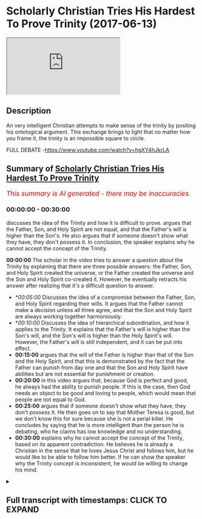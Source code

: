 # Scholarly Christian Tries His Hardest To Prove Trinity (2017-06-13)

<iframe loading='lazy' allow='autoplay' src='https://www.youtube.com/embed/gfo_IMb0t6M'></iframe>

## Description

An very intelligent Christian attempts to make sense of the trinity by positing his ontological argument. This exchange brings to light that no matter how you frame it, the trinity is an impossible square to circle.

FULL DEBATE -https://www.youtube.com/watch?v=hgXY4hJkrLA

## Summary of [Scholarly Christian Tries His Hardest To Prove Trinity](https://www.youtube.com/watch?v=gfo_IMb0t6M)


*<span style="color:red; font-size:125%">This summary is AI generated - there may be inaccuracies</span>. [](/)*

### <a onclick="modifyYTiframeseektime('0')">00:00:00</a> - <a onclick="modifyYTiframeseektime('1800')">00:30:00</a>

discusses the idea of the Trinity and how it is difficult to prove. argues that the Father, Son, and Holy Spirit are not equal, and that the Father's will is higher than the Son's. He also argues that if someone doesn't show what they have, they don't possess it. In conclusion, the speaker explains why he cannot accept the concept of the Trinity.

**<a onclick="modifyYTiframeseektime('0')">00:00:00</a>** The scholar in the video tries to answer a question about the Trinity by explaining that there are three possible answers: the Father, Son, and Holy Spirit created the universe, or the Father created the universe and the Son and Holy Spirit co-created it. However, he eventually retracts his answer after realizing that it's a difficult question to answer.
* **<a onclick="modifyYTiframeseektime('300')">00:05:00</a>* Discusses the idea of a compromise between the Father, Son, and Holy Spirit regarding their wills. It argues that the Father cannot make a decision unless all three agree, and that the Son and Holy Spirit are always working together harmoniously.
* **<a onclick="modifyYTiframeseektime('600')">00:10:00</a>* Discusses the idea of hierarchical subordination, and how it applies to the Trinity. It explains that the Father's will is higher than the Son's will, and the Son's will is higher than the Holy Spirit's will. However, the Father's will is still independent, and it can be put into effect.
* **<a onclick="modifyYTiframeseektime('900')">00:15:00</a>** argues that the will of the Father is higher than that of the Son and the Holy Spirit, and that this is demonstrated by the fact that the Father can punish from day one and that the Son and Holy Spirit have abilities but are not essential for punishment or creation.
* **<a onclick="modifyYTiframeseektime('1200')">00:20:00</a>** in this video argues that, because God is perfect and good, he always had the ability to punish people. If this is the case, then God needs an object to be good and loving to people, which would mean that people are not equal to God.
* **<a onclick="modifyYTiframeseektime('1500')">00:25:00</a>** argues that if someone doesn't show what they have, they don't possess it. He then goes on to say that Mother Teresa is good, but we don't know this for sure because she is not a serial killer. He concludes by saying that he is more intelligent than the person he is debating, who he claims has low knowledge and no understanding.
* **<a onclick="modifyYTiframeseektime('1800')">00:30:00</a>** explains why he cannot accept the concept of the Trinity, based on its apparent contradiction. He believes he is already a Christian in the sense that he loves Jesus Christ and follows him, but he would like to be able to follow him better. If he can show the speaker why the Trinity concept is inconsistent, he would be willing to change his mind.

<details><summary><h2>Full transcript with timestamps: CLICK TO EXPAND</h2></summary>

<a onclick="modifyYTiframeseektime('0')">0:00:00</a> frankly the morality of question I think  
<a onclick="modifyYTiframeseektime('1')">0:00:01</a> that question should be asked your  
<a onclick="modifyYTiframeseektime('2')">0:00:02</a> priests with themselves and understand  
<a onclick="modifyYTiframeseektime('4')">0:00:04</a> it that's all you had modeless and five  
<a onclick="modifyYTiframeseektime('5')">0:00:05</a> sizes and different it with the  
<a onclick="modifyYTiframeseektime('8')">0:00:08</a> approximate no no one disagreed also  
<a onclick="modifyYTiframeseektime('10')">0:00:10</a> hate no one realized you have sex to be  
<a onclick="modifyYTiframeseektime('12')">0:00:12</a> the owner to criticize you your primary  
<a onclick="modifyYTiframeseektime('14')">0:00:14</a> discreet as well but no one disagrees  
<a onclick="modifyYTiframeseektime('16')">0:00:16</a> there is no limitations of the Bible  
<a onclick="modifyYTiframeseektime('18')">0:00:18</a> because I listen this is why me you  
<a onclick="modifyYTiframeseektime('20')">0:00:20</a> supervise them I'm saying you've said  
<a onclick="modifyYTiframeseektime('22')">0:00:22</a> about a different sect of Islam  
<a onclick="modifyYTiframeseektime('24')">0:00:24</a> look at what your for suppose what you  
<a onclick="modifyYTiframeseektime('27')">0:00:27</a> my question to you was simple yeah and I  
<a onclick="modifyYTiframeseektime('29')">0:00:29</a> want you to answer my question I'm  
<a onclick="modifyYTiframeseektime('30')">0:00:30</a> saying to you look we've got three  
<a onclick="modifyYTiframeseektime('33')">0:00:33</a> possibilities  
<a onclick="modifyYTiframeseektime('33')">0:00:33</a> it was previously relieved and innocent  
<a onclick="modifyYTiframeseektime('36')">0:00:36</a> I don't feel impression is this is a  
<a onclick="modifyYTiframeseektime('37')">0:00:37</a> father quick serve either it since the  
<a onclick="modifyYTiframeseektime('39')">0:00:39</a> father the ultimate creates or both  
<a onclick="modifyYTiframeseektime('41')">0:00:41</a> exists yes or no  
<a onclick="modifyYTiframeseektime('44')">0:00:44</a> Yoshio defined you're making like it  
<a onclick="modifyYTiframeseektime('46')">0:00:46</a> doesn't run it is the father bill such a  
<a onclick="modifyYTiframeseektime('49')">0:00:49</a> solemn ask you this is our questioning  
<a onclick="modifyYTiframeseektime('51')">0:00:51</a> you it's a father frame of the question  
<a onclick="modifyYTiframeseektime('53')">0:00:53</a> yeah which you become confused by the  
<a onclick="modifyYTiframeseektime('55')">0:00:55</a> way you frame the question why argue it  
<a onclick="modifyYTiframeseektime('57')">0:00:57</a> we argue and you know answer my question  
<a onclick="modifyYTiframeseektime('59')">0:00:59</a> if your people are realizing that  
<a onclick="modifyYTiframeseektime('60')">0:01:00</a> nothing else your wife is because  
<a onclick="modifyYTiframeseektime('65')">0:01:05</a> philosophers and restricted line is the  
<a onclick="modifyYTiframeseektime('71')">0:01:11</a> crater crash is the father the creator  
<a onclick="modifyYTiframeseektime('73')">0:01:13</a> you know the question fundamentally  
<a onclick="modifyYTiframeseektime('74')">0:01:14</a> wrong really understand the Christian  
<a onclick="modifyYTiframeseektime('77')">0:01:17</a> constables go I'm just asking is a  
<a onclick="modifyYTiframeseektime('79')">0:01:19</a> fundraiser on chronic say that's a super  
<a onclick="modifyYTiframeseektime('81')">0:01:21</a> father come Holy Spirit that he's the  
<a onclick="modifyYTiframeseektime('84')">0:01:24</a> traitor who the father horizontal  
<a onclick="modifyYTiframeseektime('86')">0:01:26</a> between goes the grip now I'm just  
<a onclick="modifyYTiframeseektime('88')">0:01:28</a> asking you now let me let me with your  
<a onclick="modifyYTiframeseektime('90')">0:01:30</a> journey the Trinity has three different  
<a onclick="modifyYTiframeseektime('92')">0:01:32</a> part yeah not on okay three different  
<a onclick="modifyYTiframeseektime('95')">0:01:35</a> persons I saw it I apologize I put my my  
<a onclick="modifyYTiframeseektime('97')">0:01:37</a> mistake my mistake my mistake Monica  
<a onclick="modifyYTiframeseektime('99')">0:01:39</a> very promising research okay fine like  
<a onclick="modifyYTiframeseektime('102')">0:01:42</a> which is fine fine I retracted it I  
<a onclick="modifyYTiframeseektime('105')">0:01:45</a> retracted it I'm sorry I'm late okay you  
<a onclick="modifyYTiframeseektime('109')">0:01:49</a> must get it right all right now Peter  
<a onclick="modifyYTiframeseektime('111')">0:01:51</a> Fonda that's one person else did the  
<a onclick="modifyYTiframeseektime('113')">0:01:53</a> father  
<a onclick="modifyYTiframeseektime('114')">0:01:54</a> solely and ultimately create universes  
<a onclick="modifyYTiframeseektime('116')">0:01:56</a> on earth or creating the world  
<a onclick="modifyYTiframeseektime('118')">0:01:58</a> the father cylinder  
<a onclick="modifyYTiframeseektime('121')">0:02:01</a> laughing mr. popper this is becoming a  
<a onclick="modifyYTiframeseektime('124')">0:02:04</a> spectacle but you want to sail  
<a onclick="modifyYTiframeseektime('127')">0:02:07</a> especially with Genesis in Genesis 1:1  
<a onclick="modifyYTiframeseektime('131')">0:02:11</a> it's only we don't want let the public  
<a onclick="modifyYTiframeseektime('133')">0:02:13</a> see for yourself okay let's go by myself  
<a onclick="modifyYTiframeseektime('135')">0:02:15</a> according to the Bible here's a fully  
<a onclick="modifyYTiframeseektime('137')">0:02:17</a> holy search he's probably going to be a  
<a onclick="modifyYTiframeseektime('139')">0:02:19</a> bishop yes yes let us make man in our  
<a onclick="modifyYTiframeseektime('142')">0:02:22</a> image but my issue here is this Jesus  
<a onclick="modifyYTiframeseektime('145')">0:02:25</a> fine but we did Jesus Christ for crater  
<a onclick="modifyYTiframeseektime('148')">0:02:28</a> and I know you know you don't believe it  
<a onclick="modifyYTiframeseektime('150')">0:02:30</a> you can't you can't seriously listen  
<a onclick="modifyYTiframeseektime('152')">0:02:32</a> this and Roger I know you see the  
<a onclick="modifyYTiframeseektime('154')">0:02:34</a> contradiction you interrupted me yes I'm  
<a onclick="modifyYTiframeseektime('157')">0:02:37</a> sorry buddy I'm sorry I sick dog I think  
<a onclick="modifyYTiframeseektime('160')">0:02:40</a> the problem is what you're doing right  
<a onclick="modifyYTiframeseektime('161')">0:02:41</a> now you're going to pray for a frame of  
<a onclick="modifyYTiframeseektime('163')">0:02:43</a> honor and the way you want I'm asking up  
<a onclick="modifyYTiframeseektime('164')">0:02:44</a> some parsley and it's a fair question  
<a onclick="modifyYTiframeseektime('167')">0:02:47</a> I'm sure they'd all be honest with  
<a onclick="modifyYTiframeseektime('169')">0:02:49</a> yourself yes let the Bible speak  
<a onclick="modifyYTiframeseektime('170')">0:02:50</a> I'm being honest I'm asking is this a  
<a onclick="modifyYTiframeseektime('173')">0:02:53</a> fair question did the father create the  
<a onclick="modifyYTiframeseektime('175')">0:02:55</a> universe yes or no with a fellow with a  
<a onclick="modifyYTiframeseektime('177')">0:02:57</a> son Holy Spirit era there's a father so  
<a onclick="modifyYTiframeseektime('179')">0:02:59</a> neat no no no no no my question and the  
<a onclick="modifyYTiframeseektime('182')">0:03:02</a> holy supply power did the father create  
<a onclick="modifyYTiframeseektime('192')">0:03:12</a> the universe only harmonious our son  
<a onclick="modifyYTiframeseektime('195')">0:03:15</a> Holy Spirit create the universe I'm  
<a onclick="modifyYTiframeseektime('196')">0:03:16</a> asking you about the father once Oh Lord  
<a onclick="modifyYTiframeseektime('199')">0:03:19</a> father son Holy Spirit so no daughters  
<a onclick="modifyYTiframeseektime('202')">0:03:22</a> oh great so there are so your answer is  
<a onclick="modifyYTiframeseektime('204')">0:03:24</a> no then God in himself  
<a onclick="modifyYTiframeseektime('206')">0:03:26</a> now this for the father by himself is  
<a onclick="modifyYTiframeseektime('208')">0:03:28</a> not cleaning responsibility okay  
<a onclick="modifyYTiframeseektime('210')">0:03:30</a> the father is an entity is a person yeah  
<a onclick="modifyYTiframeseektime('214')">0:03:34</a> okay so I can research you the father  
<a onclick="modifyYTiframeseektime('216')">0:03:36</a> specifically yes okay I'm asking your  
<a onclick="modifyYTiframeseektime('220')">0:03:40</a> question just about the father I'm  
<a onclick="modifyYTiframeseektime('222')">0:03:42</a> asking did the father create the  
<a onclick="modifyYTiframeseektime('225')">0:03:45</a> universe yes or no it's such an easy  
<a onclick="modifyYTiframeseektime('227')">0:03:47</a> question I can't believe that we do this  
<a onclick="modifyYTiframeseektime('229')">0:03:49</a> the problem is getting on a species is  
<a onclick="modifyYTiframeseektime('234')">0:03:54</a> contrasting cause it's once you sound  
<a onclick="modifyYTiframeseektime('236')">0:03:56</a> like a politician my mind like a very  
<a onclick="modifyYTiframeseektime('239')">0:03:59</a> fancy  
<a onclick="modifyYTiframeseektime('241')">0:04:01</a> Julian tonight you want you want a  
<a onclick="modifyYTiframeseektime('243')">0:04:03</a> hooker you're right a question I'm  
<a onclick="modifyYTiframeseektime('245')">0:04:05</a> trying to teach you something I say look  
<a onclick="modifyYTiframeseektime('246')">0:04:06</a> don't try am I not allowed according to  
<a onclick="modifyYTiframeseektime('250')">0:04:10</a> the Trinity your understanding of the  
<a onclick="modifyYTiframeseektime('251')">0:04:11</a> Constitution - yeah  
<a onclick="modifyYTiframeseektime('253')">0:04:13</a> am I not allowed to make specific  
<a onclick="modifyYTiframeseektime('255')">0:04:15</a> references so I also have the three  
<a onclick="modifyYTiframeseektime('258')">0:04:18</a> entities of the tourney am I not allowed  
<a onclick="modifyYTiframeseektime('260')">0:04:20</a> to do that but you understand how the  
<a onclick="modifyYTiframeseektime('261')">0:04:21</a> Bible talks about Thor what is one okay  
<a onclick="modifyYTiframeseektime('264')">0:04:24</a> fine fine every first year hisses you  
<a onclick="modifyYTiframeseektime('266')">0:04:26</a> can't separate the father the father  
<a onclick="modifyYTiframeseektime('268')">0:04:28</a> make you puke on Wednesday we'll make  
<a onclick="modifyYTiframeseektime('271')">0:04:31</a> sure so I can talk about the fun one so  
<a onclick="modifyYTiframeseektime('272')">0:04:32</a> we can talk about I'm trying to say your  
<a onclick="modifyYTiframeseektime('274')">0:04:34</a> question is why do you need to  
<a onclick="modifyYTiframeseektime('278')">0:04:38</a> understand how project within the Bible  
<a onclick="modifyYTiframeseektime('279')">0:04:39</a> and why this report with this behavior  
<a onclick="modifyYTiframeseektime('281')">0:04:41</a> stops one yes I clearly see that Jesus  
<a onclick="modifyYTiframeseektime('284')">0:04:44</a> Christ is worship before him jealous God  
<a onclick="modifyYTiframeseektime('286')">0:04:46</a> the particle a master yes of course the  
<a onclick="modifyYTiframeseektime('288')">0:04:48</a> part is called for the sons of God it  
<a onclick="modifyYTiframeseektime('291')">0:04:51</a> said that the Sun for the world going  
<a onclick="modifyYTiframeseektime('292')">0:04:52</a> back to our previous open  
<a onclick="modifyYTiframeseektime('293')">0:04:53</a> nobody's various sports that we  
<a onclick="modifyYTiframeseektime('295')">0:04:55</a> apprentice well what about occupy you  
<a onclick="modifyYTiframeseektime('297')">0:04:57</a> see you're asking because they kind of  
<a onclick="modifyYTiframeseektime('298')">0:04:58</a> look at the understand in the Bible to  
<a onclick="modifyYTiframeseektime('300')">0:05:00</a> say an agreement abilities review  
<a onclick="modifyYTiframeseektime('303')">0:05:03</a> Keeley's Elohim prefer listen listen  
<a onclick="modifyYTiframeseektime('305')">0:05:05</a> listen listen listen my question is it's  
<a onclick="modifyYTiframeseektime('307')">0:05:07</a> a misdemeanor and real it can be look at  
<a onclick="modifyYTiframeseektime('310')">0:05:10</a> me  
<a onclick="modifyYTiframeseektime('310')">0:05:10</a> Andrew it says I'm not the Moblin mind  
<a onclick="modifyYTiframeseektime('312')">0:05:12</a> games I'm asking you straight forward  
<a onclick="modifyYTiframeseektime('315')">0:05:15</a> person now let me ask you a question did  
<a onclick="modifyYTiframeseektime('317')">0:05:17</a> the Holy Spirit clear the universe the  
<a onclick="modifyYTiframeseektime('319')">0:05:19</a> Jesus Prayer universe did the power pity  
<a onclick="modifyYTiframeseektime('321')">0:05:21</a> of us okay now if I say to you look if  
<a onclick="modifyYTiframeseektime('325')">0:05:25</a> they all clear the universe has the Holy  
<a onclick="modifyYTiframeseektime('327')">0:05:27</a> Spirit go on independent will it doesn't  
<a onclick="modifyYTiframeseektime('330')">0:05:30</a> have an independent will Jesus will have  
<a onclick="modifyYTiframeseektime('332')">0:05:32</a> an independent real the father of  
<a onclick="modifyYTiframeseektime('333')">0:05:33</a> non-violent offender will will okay all  
<a onclick="modifyYTiframeseektime('338')">0:05:38</a> right what so Jesus can't make decisions  
<a onclick="modifyYTiframeseektime('341')">0:05:41</a> one of us is when you but you see he  
<a onclick="modifyYTiframeseektime('343')">0:05:43</a> discussed our great teachers had praise  
<a onclick="modifyYTiframeseektime('345')">0:05:45</a> to the Father  
<a onclick="modifyYTiframeseektime('346')">0:05:46</a> it is my Lord and my god it says because  
<a onclick="modifyYTiframeseektime('349')">0:05:49</a> I'm very clearly when you buddy prayed  
<a onclick="modifyYTiframeseektime('351')">0:05:51</a> or have independent will explain yes  
<a onclick="modifyYTiframeseektime('354')">0:05:54</a> because if they have one one will do  
<a onclick="modifyYTiframeseektime('357')">0:05:57</a> knowledge they don't have a dependable  
<a onclick="modifyYTiframeseektime('358')">0:05:58</a> it's God's will you call it  
<a onclick="modifyYTiframeseektime('360')">0:06:00</a> okay now this is so good would you agree  
<a onclick="modifyYTiframeseektime('363')">0:06:03</a> decision sir would you agree that his  
<a onclick="modifyYTiframeseektime('366')">0:06:06</a> people power/power the PhD students to  
<a onclick="modifyYTiframeseektime('369')">0:06:09</a> come to earth ironically would you agree  
<a onclick="modifyYTiframeseektime('370')">0:06:10</a> with this way which means a little  
<a onclick="modifyYTiframeseektime('372')">0:06:12</a> awesome  
<a onclick="modifyYTiframeseektime('373')">0:06:13</a> has Jesus going independent will he said  
<a onclick="modifyYTiframeseektime('376')">0:06:16</a> no I said does the father have an  
<a onclick="modifyYTiframeseektime('378')">0:06:18</a> independent way to know such as always  
<a onclick="modifyYTiframeseektime('380')">0:06:20</a> to have an independent way to know is  
<a onclick="modifyYTiframeseektime('381')">0:06:21</a> that your understanding of the tree okay  
<a onclick="modifyYTiframeseektime('383')">0:06:23</a> so well you have to say when you're  
<a onclick="modifyYTiframeseektime('384')">0:06:24</a> talking about the will make sure not  
<a onclick="modifyYTiframeseektime('386')">0:06:26</a> human village Jesus not I'm talking look  
<a onclick="modifyYTiframeseektime('389')">0:06:29</a> for example here with the father that  
<a onclick="modifyYTiframeseektime('391')">0:06:31</a> I'm just ocular straightforward question  
<a onclick="modifyYTiframeseektime('393')">0:06:33</a> independent means that there's no other  
<a onclick="modifyYTiframeseektime('395')">0:06:35</a> into the interdependent agencies I'm  
<a onclick="modifyYTiframeseektime('397')">0:06:37</a> just saying as a father have an  
<a onclick="modifyYTiframeseektime('398')">0:06:38</a> independent will or an interdependent  
<a onclick="modifyYTiframeseektime('401')">0:06:41</a> world  
<a onclick="modifyYTiframeseektime('401')">0:06:41</a> that's what person I'm sorry so the  
<a onclick="modifyYTiframeseektime('403')">0:06:43</a> father does not have an independent rule  
<a onclick="modifyYTiframeseektime('404')">0:06:44</a> no okay so the father I cannot make a  
<a onclick="modifyYTiframeseektime('407')">0:06:47</a> decision  
<a onclick="modifyYTiframeseektime('408')">0:06:48</a> this is such a this is presently there  
<a onclick="modifyYTiframeseektime('411')">0:06:51</a> are other can I think the father cannot  
<a onclick="modifyYTiframeseektime('412')">0:06:52</a> make a decision unless you have a two  
<a onclick="modifyYTiframeseektime('414')">0:06:54</a> agencies agree yeah okay let's do this  
<a onclick="modifyYTiframeseektime('417')">0:06:57</a> it's we're going to go back to the  
<a onclick="modifyYTiframeseektime('419')">0:06:59</a> scripture when it's talking about the  
<a onclick="modifyYTiframeseektime('420')">0:07:00</a> winnable yeah and whatever son yes what  
<a onclick="modifyYTiframeseektime('423')">0:07:03</a> we normally understand what I price in  
<a onclick="modifyYTiframeseektime('424')">0:07:04</a> the human a cartoon so you have a bill  
<a onclick="modifyYTiframeseektime('428')">0:07:08</a> in this provide confidence up here yeah  
<a onclick="modifyYTiframeseektime('430')">0:07:10</a> so here in the to nature yeah this by  
<a onclick="modifyYTiframeseektime('432')">0:07:12</a> nature the atom one will be human nature  
<a onclick="modifyYTiframeseektime('434')">0:07:14</a> got another way okay now I want to ask  
<a onclick="modifyYTiframeseektime('436')">0:07:16</a> you for a question this is so important  
<a onclick="modifyYTiframeseektime('438')">0:07:18</a> it is on board so forth are you saying  
<a onclick="modifyYTiframeseektime('442')">0:07:22</a> independency means you're not  
<a onclick="modifyYTiframeseektime('444')">0:07:24</a> independent it's definitely the weather  
<a onclick="modifyYTiframeseektime('446')">0:07:26</a> in every Rosa my question here today is  
<a onclick="modifyYTiframeseektime('449')">0:07:29</a> so the father cannot make a decision  
<a onclick="modifyYTiframeseektime('451')">0:07:31</a> unless the Holy Spirit and Jesus  
<a onclick="modifyYTiframeseektime('454')">0:07:34</a> approves this decision yes whether from  
<a onclick="modifyYTiframeseektime('457')">0:07:37</a> under public using all the second okay  
<a onclick="modifyYTiframeseektime('460')">0:07:40</a> okay all right you have to then first be  
<a onclick="modifyYTiframeseektime('465')">0:07:45</a> same because the Father Son Holy Spirit  
<a onclick="modifyYTiframeseektime('467')">0:07:47</a> are perfectly good all right that means  
<a onclick="modifyYTiframeseektime('469')">0:07:49</a> that they will automatically follow the  
<a onclick="modifyYTiframeseektime('471')">0:07:51</a> same wills together no no okay so there  
<a onclick="modifyYTiframeseektime('474')">0:07:54</a> will never be a classroom Jake I know  
<a onclick="modifyYTiframeseektime('476')">0:07:56</a> your question is non-sensitive  
<a onclick="modifyYTiframeseektime('478')">0:07:58</a> you know it's not the same as complete  
<a onclick="modifyYTiframeseektime('481')">0:08:01</a> one second one second go ahead sir to  
<a onclick="modifyYTiframeseektime('483')">0:08:03</a> sing the Son and the spirit yes it's  
<a onclick="modifyYTiframeseektime('485')">0:08:05</a> through agree to something yes then you  
<a onclick="modifyYTiframeseektime('487')">0:08:07</a> are presupposing that they could  
<a onclick="modifyYTiframeseektime('489')">0:08:09</a> disagree  
<a onclick="modifyYTiframeseektime('489')">0:08:09</a> none of our because not presuppose that  
<a onclick="modifyYTiframeseektime('491')">0:08:11</a> let's ignore pieces I'm in agreement no  
<a onclick="modifyYTiframeseektime('494')">0:08:14</a> no no but that means that they have to  
<a onclick="modifyYTiframeseektime('495')">0:08:15</a> be the plan oh no no no no I'm saying it  
<a onclick="modifyYTiframeseektime('497')">0:08:17</a> no no no I want to share Bella it's one  
<a onclick="modifyYTiframeseektime('500')">0:08:20</a> thing you got the Father Son Holy Spirit  
<a onclick="modifyYTiframeseektime('501')">0:08:21</a> yeah you're saying that the father it's  
<a onclick="modifyYTiframeseektime('505')">0:08:25</a> not possible for the father to come to  
<a onclick="modifyYTiframeseektime('506')">0:08:26</a> an independent will that they have to be  
<a onclick="modifyYTiframeseektime('508')">0:08:28</a> independent interdependent with the Holy  
<a onclick="modifyYTiframeseektime('510')">0:08:30</a> Spirit and the son yeah  
<a onclick="modifyYTiframeseektime('513')">0:08:33</a> okay this suggests this suggests a  
<a onclick="modifyYTiframeseektime('517')">0:08:37</a> compromise between the three the three  
<a onclick="modifyYTiframeseektime('519')">0:08:39</a> different wheels so in other words all  
<a onclick="modifyYTiframeseektime('521')">0:08:41</a> three agencies all three entities have  
<a onclick="modifyYTiframeseektime('524')">0:08:44</a> come together and one of the two ways  
<a onclick="modifyYTiframeseektime('527')">0:08:47</a> and have come to basically they've  
<a onclick="modifyYTiframeseektime('529')">0:08:49</a> unified will I'll tell you one of the  
<a onclick="modifyYTiframeseektime('531')">0:08:51</a> two ways runway is that one will force  
<a onclick="modifyYTiframeseektime('536')">0:08:56</a> the other two wills to be subordinated  
<a onclick="modifyYTiframeseektime('537')">0:08:57</a> to them which obviously you don't agree  
<a onclick="modifyYTiframeseektime('539')">0:08:59</a> without considering yeah that's the  
<a onclick="modifyYTiframeseektime('540')">0:09:00</a> coordination isn't the other the other  
<a onclick="modifyYTiframeseektime('543')">0:09:03</a> possibility is that they were forced  
<a onclick="modifyYTiframeseektime('545')">0:09:05</a> into a democratic type compromise so  
<a onclick="modifyYTiframeseektime('547')">0:09:07</a> they came together the world came  
<a onclick="modifyYTiframeseektime('549')">0:09:09</a> together literally like in they're doing  
<a onclick="modifyYTiframeseektime('550')">0:09:10</a> the house of parliament and the settlers  
<a onclick="modifyYTiframeseektime('552')">0:09:12</a> okay let's make sure that we agree on  
<a onclick="modifyYTiframeseektime('554')">0:09:14</a> every single thing and therefore the  
<a onclick="modifyYTiframeseektime('557')">0:09:17</a> compromise was made between all three  
<a onclick="modifyYTiframeseektime('559')">0:09:19</a> wheels is that correct  
<a onclick="modifyYTiframeseektime('560')">0:09:20</a> okay so I'll say it depends what you  
<a onclick="modifyYTiframeseektime('562')">0:09:22</a> mean by subordination of them yes you  
<a onclick="modifyYTiframeseektime('563')">0:09:23</a> can hold two functional simulation okay  
<a onclick="modifyYTiframeseektime('566')">0:09:26</a> which is saying that there is  
<a onclick="modifyYTiframeseektime('567')">0:09:27</a> subordination in their relations okay  
<a onclick="modifyYTiframeseektime('569')">0:09:29</a> we're not in their essence so there is  
<a onclick="modifyYTiframeseektime('571')">0:09:31</a> not an ontological subordination  
<a onclick="modifyYTiframeseektime('573')">0:09:33</a> so our giving example arianism here  
<a onclick="modifyYTiframeseektime('576')">0:09:36</a> saying that the father and the son had  
<a onclick="modifyYTiframeseektime('578')">0:09:38</a> differences in their head yes in their  
<a onclick="modifyYTiframeseektime('580')">0:09:40</a> ontology yes so that's why the Sun was  
<a onclick="modifyYTiframeseektime('582')">0:09:42</a> I'm subordinate to the father and that  
<a onclick="modifyYTiframeseektime('584')">0:09:44</a> was a problem that was a half thousand  
<a onclick="modifyYTiframeseektime('586')">0:09:46</a> register while in the Trinity there's  
<a onclick="modifyYTiframeseektime('588')">0:09:48</a> always been understood that there is a  
<a onclick="modifyYTiframeseektime('589')">0:09:49</a> functionals of automation  
<a onclick="modifyYTiframeseektime('590')">0:09:50</a> okay so who's the fella doc yeah there  
<a onclick="modifyYTiframeseektime('592')">0:09:52</a> is a relational hierarchy in the Trinity  
<a onclick="modifyYTiframeseektime('595')">0:09:55</a> a relation while not one of essence  
<a onclick="modifyYTiframeseektime('597')">0:09:57</a> Western center because the father is the  
<a onclick="modifyYTiframeseektime('599')">0:09:59</a> one who generates your son the pergola  
<a onclick="modifyYTiframeseektime('602')">0:10:02</a> okay and the spirit is one who's spy  
<a onclick="modifyYTiframeseektime('604')">0:10:04</a> rated by the bar today Israel a nation I  
<a onclick="modifyYTiframeseektime('607')">0:10:07</a> rock we're not wanted okay the answer  
<a onclick="modifyYTiframeseektime('611')">0:10:11</a> was it I think I read that that's that's  
<a onclick="modifyYTiframeseektime('615')">0:10:15</a> what the learning yes just something  
<a onclick="modifyYTiframeseektime('617')">0:10:17</a> Joshua what people yes yeah sure Andrew  
<a onclick="modifyYTiframeseektime('621')">0:10:21</a> yep I've been going but I think I think  
<a onclick="modifyYTiframeseektime('623')">0:10:23</a> both of you don't understand what the  
<a onclick="modifyYTiframeseektime('625')">0:10:25</a> earlier thing no let me to go is so I  
<a onclick="modifyYTiframeseektime('629')">0:10:29</a> gave me an example so when you have an  
<a onclick="modifyYTiframeseektime('632')">0:10:32</a> ontological  
<a onclick="modifyYTiframeseektime('633')">0:10:33</a> okay differs between an SM betwee to  
<a onclick="modifyYTiframeseektime('636')">0:10:36</a> individualism okay you're saying that  
<a onclick="modifyYTiframeseektime('637')">0:10:37</a> one in their essence is less than the  
<a onclick="modifyYTiframeseektime('639')">0:10:39</a> other so a few minutes are forget it I  
<a onclick="modifyYTiframeseektime('641')">0:10:41</a> have an ontological difference with  
<a onclick="modifyYTiframeseektime('643')">0:10:43</a> another animal an animal is metal  
<a onclick="modifyYTiframeseektime('646')">0:10:46</a> simple okay or cat wasn't honest to suit  
<a onclick="modifyYTiframeseektime('649')">0:10:49</a> our agency so you're all your value is  
<a onclick="modifyYTiframeseektime('651')">0:10:51</a> higher than them you can't do that away  
<a onclick="modifyYTiframeseektime('653')">0:10:53</a> because that's why you don't going to  
<a onclick="modifyYTiframeseektime('655')">0:10:55</a> tell for you know very have to kill an  
<a onclick="modifyYTiframeseektime('657')">0:10:57</a> animal with something wrong okay but if  
<a onclick="modifyYTiframeseektime('659')">0:10:59</a> you look at a family that's right that's  
<a onclick="modifyYTiframeseektime('661')">0:11:01</a> based on like our religious respect it  
<a onclick="modifyYTiframeseektime('662')">0:11:02</a> was like eleven is the more the thing  
<a onclick="modifyYTiframeseektime('664')">0:11:04</a> okay what slice your dog on you and they  
<a onclick="modifyYTiframeseektime('666')">0:11:06</a> give argon yeah and I'm saying I'm  
<a onclick="modifyYTiframeseektime('668')">0:11:08</a> making a similar one so then if you're  
<a onclick="modifyYTiframeseektime('670')">0:11:10</a> looking at relational subordination yeah  
<a onclick="modifyYTiframeseektime('672')">0:11:12</a> you can see in less in a family family  
<a onclick="modifyYTiframeseektime('675')">0:11:15</a> unit yes okay I and my father are same  
<a onclick="modifyYTiframeseektime('678')">0:11:18</a> in essence there is no ontological you  
<a onclick="modifyYTiframeseektime('680')">0:11:20</a> know like the feminist I'm a human  
<a onclick="modifyYTiframeseektime('682')">0:11:22</a> either you are a human from that  
<a onclick="modifyYTiframeseektime('684')">0:11:24</a> perspective yes okay so when were you in  
<a onclick="modifyYTiframeseektime('686')">0:11:26</a> the dog are the same and essences or  
<a onclick="modifyYTiframeseektime('687')">0:11:27</a> then you want to I don't share the same  
<a onclick="modifyYTiframeseektime('689')">0:11:29</a> exercises or if you do I thought the  
<a onclick="modifyYTiframeseektime('691')">0:11:31</a> human no no no no no mmm no let me tell  
<a onclick="modifyYTiframeseektime('694')">0:11:34</a> me one another  
<a onclick="modifyYTiframeseektime('695')">0:11:35</a> yes so depends on which dog you're  
<a onclick="modifyYTiframeseektime('697')">0:11:37</a> talking about some humans are real those  
<a onclick="modifyYTiframeseektime('699')">0:11:39</a> are going back we're gonna say yeah  
<a onclick="modifyYTiframeseektime('702')">0:11:42</a> actually this is going back to this is  
<a onclick="modifyYTiframeseektime('706')">0:11:46</a> called taxonomy K all these are called  
<a onclick="modifyYTiframeseektime('707')">0:11:47</a> taxonomy or classification yeah they're  
<a onclick="modifyYTiframeseektime('709')">0:11:49</a> actually arbitrary someone has come  
<a onclick="modifyYTiframeseektime('712')">0:11:52</a> about and said look let us differentiate  
<a onclick="modifyYTiframeseektime('715')">0:11:55</a> between you and the dog on the basis we  
<a onclick="modifyYTiframeseektime('719')">0:11:59</a> need to go yell combat that's right  
<a onclick="modifyYTiframeseektime('720')">0:12:00</a> we'll carry on yes ma'am okay let's give  
<a onclick="modifyYTiframeseektime('723')">0:12:03</a> you and the dog are differentiated on  
<a onclick="modifyYTiframeseektime('726')">0:12:06</a> let's say all the species basis yeah  
<a onclick="modifyYTiframeseektime('728')">0:12:08</a> well if I came along and said you know  
<a onclick="modifyYTiframeseektime('730')">0:12:10</a> hold on I don't want you to be  
<a onclick="modifyYTiframeseektime('732')">0:12:12</a> differentiated from the dog let's say  
<a onclick="modifyYTiframeseektime('734')">0:12:14</a> any living creature any living creature  
<a onclick="modifyYTiframeseektime('736')">0:12:16</a> is one category anything that's  
<a onclick="modifyYTiframeseektime('738')">0:12:18</a> inanimate is another carry there for you  
<a onclick="modifyYTiframeseektime('739')">0:12:19</a> and the dog on the same category so so I  
<a onclick="modifyYTiframeseektime('742')">0:12:22</a> just am avoid you would still say that  
<a onclick="modifyYTiframeseektime('744')">0:12:24</a> that person is not a dog you can  
<a onclick="modifyYTiframeseektime('747')">0:12:27</a> distinguish because that's what I can  
<a onclick="modifyYTiframeseektime('748')">0:12:28</a> write because we label the dog in a  
<a onclick="modifyYTiframeseektime('749')">0:12:29</a> certain way I think because of the  
<a onclick="modifyYTiframeseektime('751')">0:12:31</a> properties of the human they say  
<a onclick="modifyYTiframeseektime('752')">0:12:32</a> rationality moral awareness the case  
<a onclick="modifyYTiframeseektime('754')">0:12:34</a> that dog does not have because the dog  
<a onclick="modifyYTiframeseektime('756')">0:12:36</a> does not have rationally I don't know we  
<a onclick="modifyYTiframeseektime('758')">0:12:38</a> will then say that there is a bigger  
<a onclick="modifyYTiframeseektime('759')">0:12:39</a> than ethic yeah it's just so much yeah I  
<a onclick="modifyYTiframeseektime('761')">0:12:41</a> answer so I can you see you out in  
<a onclick="modifyYTiframeseektime('763')">0:12:43</a> become like a here then when we go to  
<a onclick="modifyYTiframeseektime('765')">0:12:45</a> relational subordination here you can  
<a onclick="modifyYTiframeseektime('767')">0:12:47</a> then look to a family and say that a  
<a onclick="modifyYTiframeseektime('769')">0:12:49</a> father who will have the same properties  
<a onclick="modifyYTiframeseektime('771')">0:12:51</a> as another as their son or is a  
<a onclick="modifyYTiframeseektime('773')">0:12:53</a> population ality to make them a human  
<a onclick="modifyYTiframeseektime('776')">0:12:56</a> rocket to the real human being  
<a onclick="modifyYTiframeseektime('778')">0:12:58</a> okay yes but there is a relational  
<a onclick="modifyYTiframeseektime('780')">0:13:00</a> hierarchy in the family can unpack at  
<a onclick="modifyYTiframeseektime('782')">0:13:02</a> the father okay it's relationally some  
<a onclick="modifyYTiframeseektime('785')">0:13:05</a> superior to the Sun in or thing maybe  
<a onclick="modifyYTiframeseektime('787')">0:13:07</a> because they're the ones who pulled them  
<a onclick="modifyYTiframeseektime('789')">0:13:09</a> into being they're the source of every  
<a onclick="modifyYTiframeseektime('790')">0:13:10</a> so age the father bring Jesus into being  
<a onclick="modifyYTiframeseektime('792')">0:13:12</a> no I'm not talking about Trinity I'm  
<a onclick="modifyYTiframeseektime('794')">0:13:14</a> giving me I'm giving the example to Pam  
<a onclick="modifyYTiframeseektime('795')">0:13:15</a> oh yeah so you understand my time yes so  
<a onclick="modifyYTiframeseektime('798')">0:13:18</a> I'm saying that you can have relational  
<a onclick="modifyYTiframeseektime('800')">0:13:20</a> subordination a loop and you can have  
<a onclick="modifyYTiframeseektime('802')">0:13:22</a> ontological subordination in the Trinity  
<a onclick="modifyYTiframeseektime('805')">0:13:25</a> there is no ontological subordination  
<a onclick="modifyYTiframeseektime('807')">0:13:27</a> but there is one of a relational support  
<a onclick="modifyYTiframeseektime('809')">0:13:29</a> name okay so what are they so what that  
<a onclick="modifyYTiframeseektime('810')">0:13:30</a> relational sublimation is or entails is  
<a onclick="modifyYTiframeseektime('813')">0:13:33</a> that those in terms of functionality in  
<a onclick="modifyYTiframeseektime('815')">0:13:35</a> terms of functions and processes that  
<a onclick="modifyYTiframeseektime('817')">0:13:37</a> the father's is the highest Sofia yes  
<a onclick="modifyYTiframeseektime('820')">0:13:40</a> okay so then then then then it does make  
<a onclick="modifyYTiframeseektime('823')">0:13:43</a> sense for us to say the will is  
<a onclick="modifyYTiframeseektime('824')">0:13:44</a> independent what will its independent  
<a onclick="modifyYTiframeseektime('827')">0:13:47</a> while this was independent and it  
<a onclick="modifyYTiframeseektime('829')">0:13:49</a> trickles down why is it so you just said  
<a onclick="modifyYTiframeseektime('831')">0:13:51</a> they hit higher than do it yes so that  
<a onclick="modifyYTiframeseektime('832')">0:13:52</a> doesn't then presuppose that hackney it  
<a onclick="modifyYTiframeseektime('835')">0:13:55</a> will have the independent and not  
<a onclick="modifyYTiframeseektime('836')">0:13:56</a> incident no but his will is highest not  
<a onclick="modifyYTiframeseektime('838')">0:13:58</a> it depends how the Frog okay I'm a CEO  
<a onclick="modifyYTiframeseektime('839')">0:13:59</a> second is the Father's will them up so  
<a onclick="modifyYTiframeseektime('841')">0:14:01</a> is the father's will no illness well  
<a onclick="modifyYTiframeseektime('846')">0:14:06</a> let's just say is a more or less able to  
<a onclick="modifyYTiframeseektime('850')">0:14:10</a> be put into effect then the father the  
<a onclick="modifyYTiframeseektime('853')">0:14:13</a> Holy Spirit and the sons will she leave  
<a onclick="modifyYTiframeseektime('855')">0:14:15</a> us all I mean by that is that producing  
<a onclick="modifyYTiframeseektime('857')">0:14:17</a> is a hierarchical relationship relation  
<a onclick="modifyYTiframeseektime('859')">0:14:19</a> yeah Malaysia and you put the father at  
<a onclick="modifyYTiframeseektime('861')">0:14:21</a> the top of the hierarchy functional  
<a onclick="modifyYTiframeseektime('862')">0:14:22</a> functional yeah I'm not gonna buy it  
<a onclick="modifyYTiframeseektime('864')">0:14:24</a> biotin yes yes so from that perspective  
<a onclick="modifyYTiframeseektime('866')">0:14:26</a> that would suggest that we'll try put  
<a onclick="modifyYTiframeseektime('869')">0:14:29</a> hypothesizing here and saying in the  
<a onclick="modifyYTiframeseektime('871')">0:14:31</a> hypothesis under in the situation  
<a onclick="modifyYTiframeseektime('873')">0:14:33</a> whereby the world are different and  
<a onclick="modifyYTiframeseektime('877')">0:14:37</a> you're saying it's not possible what I'm  
<a onclick="modifyYTiframeseektime('878')">0:14:38</a> saying just for hypothesize wetherall's  
<a onclick="modifyYTiframeseektime('880')">0:14:40</a> are different the father's will would  
<a onclick="modifyYTiframeseektime('881')">0:14:41</a> would basically suppress yellow to us so  
<a onclick="modifyYTiframeseektime('885')">0:14:45</a> I'm saying they they all have three  
<a onclick="modifyYTiframeseektime('887')">0:14:47</a> wheels themselves but they are  
<a onclick="modifyYTiframeseektime('889')">0:14:49</a> interdependent there are three well it's  
<a onclick="modifyYTiframeseektime('891')">0:14:51</a> not one will that share they all have  
<a onclick="modifyYTiframeseektime('893')">0:14:53</a> free will  
<a onclick="modifyYTiframeseektime('894')">0:14:54</a> our interdependence now the father's one  
<a onclick="modifyYTiframeseektime('897')">0:14:57</a> unit up I'll give another example the  
<a onclick="modifyYTiframeseektime('900')">0:15:00</a> father we left yesterday audiences ideas  
<a onclick="modifyYTiframeseektime('904')">0:15:04</a> - well you said here they're  
<a onclick="modifyYTiframeseektime('905')">0:15:05</a> functionally the father's will is higher  
<a onclick="modifyYTiframeseektime('907')">0:15:07</a> than the other two that's what you said  
<a onclick="modifyYTiframeseektime('909')">0:15:09</a> no I said he I said you actually  
<a onclick="modifyYTiframeseektime('912')">0:15:12</a> relation I think I'm in the will of liar  
<a onclick="modifyYTiframeseektime('915')">0:15:15</a> okay so I guess okay this is coffee  
<a onclick="modifyYTiframeseektime('919')">0:15:19</a> after it's finished  
<a onclick="modifyYTiframeseektime('919')">0:15:19</a> why then we agree that's it so it's a  
<a onclick="modifyYTiframeseektime('924')">0:15:24</a> great way that suggestion the arc I  
<a onclick="modifyYTiframeseektime('926')">0:15:26</a> think I thought let me tell you the  
<a onclick="modifyYTiframeseektime('927')">0:15:27</a> implication on the application no no yes  
<a onclick="modifyYTiframeseektime('929')">0:15:29</a> no no no this is very it's not the  
<a onclick="modifyYTiframeseektime('931')">0:15:31</a> implication everything I was in this  
<a onclick="modifyYTiframeseektime('933')">0:15:33</a> plane is Pamela sorry I came in for my  
<a onclick="modifyYTiframeseektime('935')">0:15:35</a> argument I just want to put forward a  
<a onclick="modifyYTiframeseektime('937')">0:15:37</a> that this is not my argument as I own  
<a onclick="modifyYTiframeseektime('939')">0:15:39</a> the plan in chapter 23 verse night one  
<a onclick="modifyYTiframeseektime('941')">0:15:41</a> of the prime this is what expansion yeah  
<a onclick="modifyYTiframeseektime('944')">0:15:44</a> and look at the statute of that verse  
<a onclick="modifyYTiframeseektime('946')">0:15:46</a> it's a beautiful Lotus logically like  
<a onclick="modifyYTiframeseektime('948')">0:15:48</a> you like if you're saying that the will  
<a onclick="modifyYTiframeseektime('951')">0:15:51</a> of the Father  
<a onclick="modifyYTiframeseektime('952')">0:15:52</a> is higher than the other two will and he  
<a onclick="modifyYTiframeseektime('954')">0:15:54</a> functionally subordinates the other two  
<a onclick="modifyYTiframeseektime('956')">0:15:56</a> entities that suggest there is only one  
<a onclick="modifyYTiframeseektime('959')">0:15:59</a> true God why sure why because actually  
<a onclick="modifyYTiframeseektime('961')">0:16:01</a> the other two entities are not in fact  
<a onclick="modifyYTiframeseektime('963')">0:16:03</a> good they are subordinate to the other  
<a onclick="modifyYTiframeseektime('965')">0:16:05</a> entity so that's not true that's one God  
<a onclick="modifyYTiframeseektime('968')">0:16:08</a> there isn't - you have a problem then  
<a onclick="modifyYTiframeseektime('969')">0:16:09</a> the other two dollars and everything is  
<a onclick="modifyYTiframeseektime('971')">0:16:11</a> agent they're popping a point how it's  
<a onclick="modifyYTiframeseektime('973')">0:16:13</a> Lagos and groceries what makes some what  
<a onclick="modifyYTiframeseektime('976')">0:16:16</a> makes individual substance for its  
<a onclick="modifyYTiframeseektime('978')">0:16:18</a> possessing the divine property and as  
<a onclick="modifyYTiframeseektime('980')">0:16:20</a> there is no ontological subordination  
<a onclick="modifyYTiframeseektime('981')">0:16:21</a> ISM the father come notice there always  
<a onclick="modifyYTiframeseektime('983')">0:16:23</a> share the divine problem is okay nagging  
<a onclick="modifyYTiframeseektime('985')">0:16:25</a> layer the supposition  
<a onclick="modifyYTiframeseektime('987')">0:16:27</a> yes is also a portico so the father's  
<a onclick="modifyYTiframeseektime('990')">0:16:30</a> some of the Holy Spirit are not I'm  
<a onclick="modifyYTiframeseektime('991')">0:16:31</a> supposedly superbly okay can I'll go  
<a onclick="modifyYTiframeseektime('994')">0:16:34</a> second you know that means that the  
<a onclick="modifyYTiframeseektime('996')">0:16:36</a> father son no experience will have the  
<a onclick="modifyYTiframeseektime('998')">0:16:38</a> divine providence that makes them go  
<a onclick="modifyYTiframeseektime('1000')">0:16:40</a> massive even if their relationship  
<a onclick="modifyYTiframeseektime('1001')">0:16:41</a> doesn't like softly Josh awfully let me  
<a onclick="modifyYTiframeseektime('1004')">0:16:44</a> also crush their cousin I'm learning  
<a onclick="modifyYTiframeseektime('1005')">0:16:45</a> from you yes well let me complete look  
<a onclick="modifyYTiframeseektime('1007')">0:16:47</a> because I'm trying to hopefully I'll  
<a onclick="modifyYTiframeseektime('1009')">0:16:49</a> clear my doubt this is the most real  
<a onclick="modifyYTiframeseektime('1012')">0:16:52</a> question right yes would you agree with  
<a onclick="modifyYTiframeseektime('1014')">0:16:54</a> me that the fact that God is the  
<a onclick="modifyYTiframeseektime('1017')">0:16:57</a> ultimate creator of the world and he's  
<a onclick="modifyYTiframeseektime('1019')">0:16:59</a> also uh sustain and maintain of the  
<a onclick="modifyYTiframeseektime('1021')">0:17:01</a> world our parties to divine attributes  
<a onclick="modifyYTiframeseektime('1023')">0:17:03</a> and properties quit yet yes but it's a  
<a onclick="modifyYTiframeseektime('1025')">0:17:05</a> non-essential  
<a onclick="modifyYTiframeseektime('1026')">0:17:06</a> no no non essential I'm gonna know them  
<a onclick="modifyYTiframeseektime('1029')">0:17:09</a> so your God doesn't need central al  
<a onclick="modifyYTiframeseektime('1032')">0:17:12</a> rifai let me say it suburbia dig the  
<a onclick="modifyYTiframeseektime('1034')">0:17:14</a> question of God create the universe  
<a onclick="modifyYTiframeseektime('1037')">0:17:17</a> yes the fact I've got to God is the  
<a onclick="modifyYTiframeseektime('1040')">0:17:20</a> ultimate creator of all that exists and  
<a onclick="modifyYTiframeseektime('1042')">0:17:22</a> that God is the ultimate maintainable I  
<a onclick="modifyYTiframeseektime('1044')">0:17:24</a> exist and I've got it's the ultimate  
<a onclick="modifyYTiframeseektime('1046')">0:17:26</a> sustainer of all existence are these  
<a onclick="modifyYTiframeseektime('1048')">0:17:28</a> divine attributes or not we are but and  
<a onclick="modifyYTiframeseektime('1050')">0:17:30</a> non-essential so we must go so you need  
<a onclick="modifyYTiframeseektime('1053')">0:17:33</a> to enjoy to have the minerals real good  
<a onclick="modifyYTiframeseektime('1054')">0:17:34</a> yes okay then this is a problem arises  
<a onclick="modifyYTiframeseektime('1057')">0:17:37</a> that's exactly the problem watchful yes  
<a onclick="modifyYTiframeseektime('1059')">0:17:39</a> yes you contradict with your Testament  
<a onclick="modifyYTiframeseektime('1063')">0:17:43</a> by the way okay I have to show you  
<a onclick="modifyYTiframeseektime('1064')">0:17:44</a> sorry say no no no you project about  
<a onclick="modifyYTiframeseektime('1066')">0:17:46</a> cakes let's just say let's forget by the  
<a onclick="modifyYTiframeseektime('1068')">0:17:48</a> Old Testament yep now logically what  
<a onclick="modifyYTiframeseektime('1071')">0:17:51</a> you've had to do and this is so amazing  
<a onclick="modifyYTiframeseektime('1073')">0:17:53</a> well right it shows you a lie Lavinia  
<a onclick="modifyYTiframeseektime('1075')">0:17:55</a> they show you the superiority of a sound  
<a onclick="modifyYTiframeseektime('1078')">0:17:58</a> well I you should be able to prototype  
<a onclick="modifyYTiframeseektime('1080')">0:18:00</a> you got a point  
<a onclick="modifyYTiframeseektime('1081')">0:18:01</a> you know I'm telling you those anyway  
<a onclick="modifyYTiframeseektime('1083')">0:18:03</a> Andrew Josh the imitator point just  
<a onclick="modifyYTiframeseektime('1089')">0:18:09</a> listen to the play you have had to  
<a onclick="modifyYTiframeseektime('1092')">0:18:12</a> resort you have had to resort to  
<a onclick="modifyYTiframeseektime('1096')">0:18:16</a> redefining right means to be God in  
<a onclick="modifyYTiframeseektime('1100')">0:18:20</a> order in order to get away from the fact  
<a onclick="modifyYTiframeseektime('1103')">0:18:23</a> that there's one ultimate god that's  
<a onclick="modifyYTiframeseektime('1105')">0:18:25</a> important that's all the other entities  
<a onclick="modifyYTiframeseektime('1106')">0:18:26</a> have a limit in which explained why  
<a onclick="modifyYTiframeseektime('1109')">0:18:29</a> meant by non-essential yes perfect so  
<a onclick="modifyYTiframeseektime('1111')">0:18:31</a> there are certain attributes that make  
<a onclick="modifyYTiframeseektime('1113')">0:18:33</a> God God  
<a onclick="modifyYTiframeseektime('1114')">0:18:34</a> slacker like watches omnipotence  
<a onclick="modifyYTiframeseektime('1115')">0:18:35</a> omniscience and perfect couldn't okay  
<a onclick="modifyYTiframeseektime('1117')">0:18:37</a> hold on a second let me finish being the  
<a onclick="modifyYTiframeseektime('1119')">0:18:39</a> creator Queen the creator sustainer of  
<a onclick="modifyYTiframeseektime('1121')">0:18:41</a> the world is a non attention attribute  
<a onclick="modifyYTiframeseektime('1123')">0:18:43</a> is there any case to by that I finished  
<a onclick="modifyYTiframeseektime('1125')">0:18:45</a> my opinion you can technically huge  
<a onclick="modifyYTiframeseektime('1127')">0:18:47</a> shipping logic I'm trying to show you  
<a onclick="modifyYTiframeseektime('1128')">0:18:48</a> logic oh you do this vertically here  
<a onclick="modifyYTiframeseektime('1130')">0:18:50</a> alright yes unless you are going to take  
<a onclick="modifyYTiframeseektime('1134')">0:18:54</a> the creation itself has always existed  
<a onclick="modifyYTiframeseektime('1136')">0:18:56</a> then that means that it must be a  
<a onclick="modifyYTiframeseektime('1138')">0:18:58</a> non-essential action on a saucer tell me  
<a onclick="modifyYTiframeseektime('1141')">0:19:01</a> wisely number two I decide to white you  
<a onclick="modifyYTiframeseektime('1143')">0:19:03</a> agree with me that God has the ability  
<a onclick="modifyYTiframeseektime('1147')">0:19:07</a> so for example forgive yes you'll agree  
<a onclick="modifyYTiframeseektime('1153')">0:19:13</a> with me that God has the ability to get  
<a onclick="modifyYTiframeseektime('1155')">0:19:15</a> sin yeah yeah yep to punish okay you to  
<a onclick="modifyYTiframeseektime('1159')">0:19:19</a> love yes okay all right now were there  
<a onclick="modifyYTiframeseektime('1163')">0:19:23</a> always people or entities that got to  
<a onclick="modifyYTiframeseektime('1166')">0:19:26</a> punish well there always yes and NCS war  
<a onclick="modifyYTiframeseektime('1170')">0:19:30</a> for all eternity  
<a onclick="modifyYTiframeseektime('1171')">0:19:31</a> yeah all right so there was there was  
<a onclick="modifyYTiframeseektime('1174')">0:19:34</a> not there was a time when it wasn't  
<a onclick="modifyYTiframeseektime('1176')">0:19:36</a> something an object I've got to  
<a onclick="modifyYTiframeseektime('1179')">0:19:39</a> basically punish her yes for the NCI  
<a onclick="modifyYTiframeseektime('1181')">0:19:41</a> billing it he had the ability to punish  
<a onclick="modifyYTiframeseektime('1184')">0:19:44</a> from day one so the fact that it's on  
<a onclick="modifyYTiframeseektime('1187')">0:19:47</a> say no no I'm not saying it that how it  
<a onclick="modifyYTiframeseektime('1188')">0:19:48</a> goes I'm just saying that there's a  
<a onclick="modifyYTiframeseektime('1191')">0:19:51</a> there's a confusion here just because  
<a onclick="modifyYTiframeseektime('1193')">0:19:53</a> further has the ability to do something  
<a onclick="modifyYTiframeseektime('1194')">0:19:54</a> it doesn't mean the effect of that  
<a onclick="modifyYTiframeseektime('1196')">0:19:56</a> ability has to be present now electrical  
<a onclick="modifyYTiframeseektime('1199')">0:19:59</a> wire meant is a non-essential actually  
<a onclick="modifyYTiframeseektime('1201')">0:20:01</a> because what the attribute you talk  
<a onclick="modifyYTiframeseektime('1202')">0:20:02</a> about is omnipotence that's the ability  
<a onclick="modifyYTiframeseektime('1205')">0:20:05</a> to perform an action so you'll see a  
<a onclick="modifyYTiframeseektime('1206')">0:20:06</a> little more uninhibited is an essential  
<a onclick="modifyYTiframeseektime('1208')">0:20:08</a> having that create and sustain of the  
<a onclick="modifyYTiframeseektime('1211')">0:20:11</a> world was a knowledge center that really  
<a onclick="modifyYTiframeseektime('1212')">0:20:12</a> yes really then you will have to say one  
<a onclick="modifyYTiframeseektime('1215')">0:20:15</a> second being which is a present tense  
<a onclick="modifyYTiframeseektime('1217')">0:20:17</a> thing being but create or sustain the  
<a onclick="modifyYTiframeseektime('1220')">0:20:20</a> wire please living ability having we  
<a onclick="modifyYTiframeseektime('1221')">0:20:21</a> looked in that significant part of my  
<a onclick="modifyYTiframeseektime('1224')">0:20:24</a> heart  
<a onclick="modifyYTiframeseektime('1225')">0:20:25</a> okay no problem woman oh no problem no  
<a onclick="modifyYTiframeseektime('1229')">0:20:29</a> problem  
<a onclick="modifyYTiframeseektime('1229')">0:20:29</a> but be here but being the creator  
<a onclick="modifyYTiframeseektime('1232')">0:20:32</a> sustainer of the universe  
<a onclick="modifyYTiframeseektime('1233')">0:20:33</a> yes is not on this okay wait open that  
<a onclick="modifyYTiframeseektime('1235')">0:20:35</a> list let's come back there by the way  
<a onclick="modifyYTiframeseektime('1237')">0:20:37</a> there's no text about yourself in the  
<a onclick="modifyYTiframeseektime('1238')">0:20:38</a> Bible what's up my love you an  
<a onclick="modifyYTiframeseektime('1240')">0:20:40</a> assignment it wasn't until another time  
<a onclick="modifyYTiframeseektime('1241')">0:20:41</a> eight omnipotent damn yeah this is still  
<a onclick="modifyYTiframeseektime('1244')">0:20:44</a> this is still part of the problem what  
<a onclick="modifyYTiframeseektime('1246')">0:20:46</a> life omnipotent omnipotence here when  
<a onclick="modifyYTiframeseektime('1250')">0:20:50</a> you have the ability and strength to  
<a onclick="modifyYTiframeseektime('1252')">0:20:52</a> control everything operation yes  
<a onclick="modifyYTiframeseektime('1254')">0:20:54</a> now according to your taxonomy according  
<a onclick="modifyYTiframeseektime('1257')">0:20:57</a> to your classification according to your  
<a onclick="modifyYTiframeseektime('1259')">0:20:59</a> categorization according to your word  
<a onclick="modifyYTiframeseektime('1261')">0:21:01</a> you have said today that the basically  
<a onclick="modifyYTiframeseektime('1266')">0:21:06</a> the father functionally  
<a onclick="modifyYTiframeseektime('1268')">0:21:08</a> and there's a hierarchy it is a  
<a onclick="modifyYTiframeseektime('1269')">0:21:09</a> functional hierarchy where the father's  
<a onclick="modifyYTiframeseektime('1271')">0:21:11</a> disorder functional high road he said  
<a onclick="modifyYTiframeseektime('1273')">0:21:13</a> that yeah okay that would suggest that  
<a onclick="modifyYTiframeseektime('1275')">0:21:15</a> the other two entities are not equal  
<a onclick="modifyYTiframeseektime('1278')">0:21:18</a> functionally to the Father  
<a onclick="modifyYTiframeseektime('1280')">0:21:20</a> okay now in terms of omnipotence the  
<a onclick="modifyYTiframeseektime('1284')">0:21:24</a> ability to do things this would rip and  
<a onclick="modifyYTiframeseektime('1287')">0:21:27</a> still apply there so God's will God's  
<a onclick="modifyYTiframeseektime('1290')">0:21:30</a> omnipotence or the fathers of the  
<a onclick="modifyYTiframeseektime('1292')">0:21:32</a> paternity is higher the relative I could  
<a onclick="modifyYTiframeseektime('1295')">0:21:35</a> you then conveyed reasons again by Chris  
<a onclick="modifyYTiframeseektime('1297')">0:21:37</a> you're talking event ontological stages  
<a onclick="modifyYTiframeseektime('1299')">0:21:39</a> which is their properties at the  
<a onclick="modifyYTiframeseektime('1301')">0:21:41</a> gunrunner and the function function  
<a onclick="modifyYTiframeseektime('1302')">0:21:42</a> those are functionally their relation to  
<a onclick="modifyYTiframeseektime('1305')">0:21:45</a> each other  
<a onclick="modifyYTiframeseektime('1305')">0:21:45</a> I'm a passionate know so don't explain  
<a onclick="modifyYTiframeseektime('1308')">0:21:48</a> again why me  
<a onclick="modifyYTiframeseektime('1309')">0:21:49</a> yes sir relationally they are different  
<a onclick="modifyYTiframeseektime('1312')">0:21:52</a> ontologically they share the same  
<a onclick="modifyYTiframeseektime('1314')">0:21:54</a> property the son sorry the father son  
<a onclick="modifyYTiframeseektime('1317')">0:21:57</a> and spirit really on the problem  
<a onclick="modifyYTiframeseektime('1318')">0:21:58</a> surprise they all say medicine no  
<a onclick="modifyYTiframeseektime('1321')">0:22:01</a> because you're not understanding your  
<a onclick="modifyYTiframeseektime('1322')">0:22:02</a> completeness you reach over I searched  
<a onclick="modifyYTiframeseektime('1323')">0:22:03</a> what is this can you please be honest  
<a onclick="modifyYTiframeseektime('1325')">0:22:05</a> with me otherwise you know I think I'm  
<a onclick="modifyYTiframeseektime('1327')">0:22:07</a> pleased I like a good I know have you  
<a onclick="modifyYTiframeseektime('1329')">0:22:09</a> studied philosophy really then your  
<a onclick="modifyYTiframeseektime('1330')">0:22:10</a> London elevator  
<a onclick="modifyYTiframeseektime('1331')">0:22:11</a> he's not even if I'm sure please be  
<a onclick="modifyYTiframeseektime('1333')">0:22:13</a> honest with yourself as well and I'm  
<a onclick="modifyYTiframeseektime('1335')">0:22:15</a> sorry to tell like that because I  
<a onclick="modifyYTiframeseektime('1336')">0:22:16</a> believe that we're trying to square a  
<a onclick="modifyYTiframeseektime('1338')">0:22:18</a> circle a Unitarian protocol if you  
<a onclick="modifyYTiframeseektime('1341')">0:22:21</a> semaphore a Unitarian understanding of  
<a onclick="modifyYTiframeseektime('1344')">0:22:24</a> God is in close here with Taha which is  
<a onclick="modifyYTiframeseektime('1348')">0:22:28</a> fine and I mean being clear let me tell  
<a onclick="modifyYTiframeseektime('1350')">0:22:30</a> you why because it's a powerful harpy's  
<a onclick="modifyYTiframeseektime('1351')">0:22:31</a> one got just one gone but I think so  
<a onclick="modifyYTiframeseektime('1359')">0:22:39</a> you'll understand one day  
<a onclick="modifyYTiframeseektime('1362')">0:22:42</a> I'm the same so to answer our we said  
<a onclick="modifyYTiframeseektime('1365')">0:22:45</a> are we doing it for the commoners  
<a onclick="modifyYTiframeseektime('1367')">0:22:47</a> Mariana we cannot become traffic on  
<a onclick="modifyYTiframeseektime('1370')">0:22:50</a> business so why I said it's in so here  
<a onclick="modifyYTiframeseektime('1372')">0:22:52</a> for there to be one to one person is  
<a onclick="modifyYTiframeseektime('1374')">0:22:54</a> because that one divine person would not  
<a onclick="modifyYTiframeseektime('1375')">0:22:55</a> be perfectly good and perfect goodness  
<a onclick="modifyYTiframeseektime('1378')">0:22:58</a> is an essential attributes of divinity  
<a onclick="modifyYTiframeseektime('1380')">0:23:00</a> so it serves a Unitarian types of a  
<a onclick="modifyYTiframeseektime('1386')">0:23:06</a> Unitarian process or unitary divine  
<a onclick="modifyYTiframeseektime('1388')">0:23:08</a> partner yes okay we're not having  
<a onclick="modifyYTiframeseektime('1390')">0:23:10</a> attributed couldn't you can only have  
<a onclick="modifyYTiframeseektime('1392')">0:23:12</a> the attribute of or mystical omission  
<a onclick="modifyYTiframeseektime('1394')">0:23:14</a> who will never have a confident okay -  
<a onclick="modifyYTiframeseektime('1397')">0:23:17</a> I'll a okay okay unless there is enough  
<a onclick="modifyYTiframeseektime('1400')">0:23:20</a> time to other the bundles that one thing  
<a onclick="modifyYTiframeseektime('1403')">0:23:23</a> that perfume is interesting so it's a  
<a onclick="modifyYTiframeseektime('1408')">0:23:28</a> buddy season no no no I'm not it I know  
<a onclick="modifyYTiframeseektime('1411')">0:23:31</a> it's a have taken a Unitarian is  
<a onclick="modifyYTiframeseektime('1413')">0:23:33</a> something polishing yes yes yes doesn't  
<a onclick="modifyYTiframeseektime('1415')">0:23:35</a> mater Joshua Joshua can ask you what  
<a onclick="modifyYTiframeseektime('1417')">0:23:37</a> Craig summarize what you're very correct  
<a onclick="modifyYTiframeseektime('1418')">0:23:38</a> me okay is going to say where I'm  
<a onclick="modifyYTiframeseektime('1422')">0:23:42</a> driving that's not like Andrew Andrew no  
<a onclick="modifyYTiframeseektime('1424')">0:23:44</a> because you can't talk over them also so  
<a onclick="modifyYTiframeseektime('1427')">0:23:47</a> just so doesn't confuse the situation  
<a onclick="modifyYTiframeseektime('1428')">0:23:48</a> yes is what you're saying is I notice  
<a onclick="modifyYTiframeseektime('1431')">0:23:51</a> about to be good  
<a onclick="modifyYTiframeseektime('1431')">0:23:51</a> they need to be an object to which is  
<a onclick="modifyYTiframeseektime('1433')">0:23:53</a> good too yes so we have a relation so  
<a onclick="modifyYTiframeseektime('1436')">0:23:56</a> okay to say that's what your coachman is  
<a onclick="modifyYTiframeseektime('1438')">0:23:58</a> yeah  
<a onclick="modifyYTiframeseektime('1438')">0:23:58</a> so because God is good I understand  
<a onclick="modifyYTiframeseektime('1441')">0:24:01</a> where he's coming from I understand one  
<a onclick="modifyYTiframeseektime('1442')">0:24:02</a> thing he's saying and thought it's not  
<a onclick="modifyYTiframeseektime('1444')">0:24:04</a> okay  
<a onclick="modifyYTiframeseektime('1445')">0:24:05</a> sir tomorrow yes are exactly because the  
<a onclick="modifyYTiframeseektime('1447')">0:24:07</a> exactly all right you know so we are  
<a onclick="modifyYTiframeseektime('1451')">0:24:11</a> saying it in order for God to show  
<a onclick="modifyYTiframeseektime('1455')">0:24:15</a> yes sir you're saying autofocus this is  
<a onclick="modifyYTiframeseektime('1459')">0:24:19</a> the William Lane Craig argument no it's  
<a onclick="modifyYTiframeseektime('1461')">0:24:21</a> actually comes yeah oh no no before it  
<a onclick="modifyYTiframeseektime('1463')">0:24:23</a> starts which is tech vicked in the  
<a onclick="modifyYTiframeseektime('1464')">0:24:24</a> levites California which is swim ban is  
<a onclick="modifyYTiframeseektime('1466')">0:24:26</a> what actually the same again  
<a onclick="modifyYTiframeseektime('1468')">0:24:28</a> all right not so much really think  
<a onclick="modifyYTiframeseektime('1469')">0:24:29</a> that's do it be fired keep it on okay  
<a onclick="modifyYTiframeseektime('1471')">0:24:31</a> okay good I know what you're saying  
<a onclick="modifyYTiframeseektime('1474')">0:24:34</a> because this is important again logic  
<a onclick="modifyYTiframeseektime('1476')">0:24:36</a> using logic now in order this person is  
<a onclick="modifyYTiframeseektime('1479')">0:24:39</a> saying God is all good for those ages  
<a onclick="modifyYTiframeseektime('1481')">0:24:41</a> not like you said there is love well so  
<a onclick="modifyYTiframeseektime('1483')">0:24:43</a> perfectly clear perfectly good suffered  
<a onclick="modifyYTiframeseektime('1485')">0:24:45</a> you laughing at  
<a onclick="modifyYTiframeseektime('1486')">0:24:46</a> if that is the case he needs an object  
<a onclick="modifyYTiframeseektime('1488')">0:24:48</a> to be good and loving to you have equal  
<a onclick="modifyYTiframeseektime('1489')">0:24:49</a> safety tips okay so that's your little  
<a onclick="modifyYTiframeseektime('1491')">0:24:51</a> contention let's say going back because  
<a onclick="modifyYTiframeseektime('1494')">0:24:54</a> you admitted and you agreed with me  
<a onclick="modifyYTiframeseektime('1496')">0:24:56</a> before that God has always had the  
<a onclick="modifyYTiframeseektime('1498')">0:24:58</a> ability to punish people or mystical yes  
<a onclick="modifyYTiframeseektime('1500')">0:25:00</a> yeah punished yeah he's being punishment  
<a onclick="modifyYTiframeseektime('1502')">0:25:02</a> now is that's inclusive leader  
<a onclick="modifyYTiframeseektime('1504')">0:25:04</a> omnipotent so was there any object that  
<a onclick="modifyYTiframeseektime('1507')">0:25:07</a> he could punish you said no so there  
<a onclick="modifyYTiframeseektime('1509')">0:25:09</a> you've contradicted yourself no you have  
<a onclick="modifyYTiframeseektime('1511')">0:25:11</a> you definitely collage with yourself  
<a onclick="modifyYTiframeseektime('1513')">0:25:13</a> like you have a hundred percent public  
<a onclick="modifyYTiframeseektime('1514')">0:25:14</a> as you saw and if you say no I'm going  
<a onclick="modifyYTiframeseektime('1516')">0:25:16</a> to start losing respect in I'll tell you  
<a onclick="modifyYTiframeseektime('1518')">0:25:18</a> why okay so you know what because hey  
<a onclick="modifyYTiframeseektime('1522')">0:25:22</a> show me show me why I wanted it yes of  
<a onclick="modifyYTiframeseektime('1524')">0:25:24</a> course and then I'll show you an example  
<a onclick="modifyYTiframeseektime('1525')">0:25:25</a> in are you've definitely contradicting  
<a onclick="modifyYTiframeseektime('1527')">0:25:27</a> tell me why in the beginning you said  
<a onclick="modifyYTiframeseektime('1529')">0:25:29</a> you have objects yeah you need you  
<a onclick="modifyYTiframeseektime('1532')">0:25:32</a> agreed with the permits in order for you  
<a onclick="modifyYTiframeseektime('1533')">0:25:33</a> to manifest for in order for you to have  
<a onclick="modifyYTiframeseektime('1535')">0:25:35</a> the right of being labeled for example  
<a onclick="modifyYTiframeseektime('1539')">0:25:39</a> is all rubbing or omnipotent you have to  
<a onclick="modifyYTiframeseektime('1542')">0:25:42</a> have objects to which you are relevant  
<a onclick="modifyYTiframeseektime('1544')">0:25:44</a> to of forget I equally about the motor  
<a onclick="modifyYTiframeseektime('1547')">0:25:47</a> Allah but just just for the sake of  
<a onclick="modifyYTiframeseektime('1550')">0:25:50</a> argument you have to have objects to  
<a onclick="modifyYTiframeseektime('1552')">0:25:52</a> which your loving towards them you've  
<a onclick="modifyYTiframeseektime('1555')">0:25:55</a> agreed with me that God has always had  
<a onclick="modifyYTiframeseektime('1556')">0:25:56</a> the ability to punish I included before  
<a onclick="modifyYTiframeseektime('1559')">0:25:59</a> ne creation existed  
<a onclick="modifyYTiframeseektime('1561')">0:26:01</a> in order for you to maintain that  
<a onclick="modifyYTiframeseektime('1563')">0:26:03</a> position you'd have to drop the fact  
<a onclick="modifyYTiframeseektime('1565')">0:26:05</a> that they had to be an object there  
<a onclick="modifyYTiframeseektime('1566')">0:26:06</a> because here they didn't have an object  
<a onclick="modifyYTiframeseektime('1569')">0:26:09</a> to be did not have an object to punish  
<a onclick="modifyYTiframeseektime('1572')">0:26:12</a> yeah you always had your ballot ability  
<a onclick="modifyYTiframeseektime('1574')">0:26:14</a> to punish  
<a onclick="modifyYTiframeseektime('1575')">0:26:15</a> so now either you're saying that God did  
<a onclick="modifyYTiframeseektime('1578')">0:26:18</a> not have the ability to punish and they  
<a onclick="modifyYTiframeseektime('1581')">0:26:21</a> only develop the ability later on or  
<a onclick="modifyYTiframeseektime('1583')">0:26:23</a> you're saying that didn't need an object  
<a onclick="modifyYTiframeseektime('1585')">0:26:25</a> to punish in order from Sam's ability  
<a onclick="modifyYTiframeseektime('1587')">0:26:27</a> but that is how it is like it somehow is  
<a onclick="modifyYTiframeseektime('1589')">0:26:29</a> what's making it before you conclude  
<a onclick="modifyYTiframeseektime('1590')">0:26:30</a> yeah I give you two the two definitions  
<a onclick="modifyYTiframeseektime('1593')">0:26:33</a> here family bitten all power power  
<a onclick="modifyYTiframeseektime('1596')">0:26:36</a> unavailable a Muslim often are mainly  
<a onclick="modifyYTiframeseektime('1600')">0:26:40</a> power does not have to be exercised for  
<a onclick="modifyYTiframeseektime('1603')">0:26:43</a> being possessed goodness done  
<a onclick="modifyYTiframeseektime('1606')">0:26:46</a> that's our now I one second I'll give  
<a onclick="modifyYTiframeseektime('1608')">0:26:48</a> you an exam here okay I can be powerful  
<a onclick="modifyYTiframeseektime('1610')">0:26:50</a> without ever exercising my power that's  
<a onclick="modifyYTiframeseektime('1612')">0:26:52</a> false member logically it doesn't add  
<a onclick="modifyYTiframeseektime('1614')">0:26:54</a> that has no medical that has been  
<a onclick="modifyYTiframeseektime('1616')">0:26:56</a> terrific it wasn't erotic yes I can  
<a onclick="modifyYTiframeseektime('1619')">0:26:59</a> possess a level of power without ever  
<a onclick="modifyYTiframeseektime('1621')">0:27:01</a> utilizing my power  
<a onclick="modifyYTiframeseektime('1622')">0:27:02</a> yes or hold on of course again yeah if  
<a onclick="modifyYTiframeseektime('1624')">0:27:04</a> you're an area groom yes there are but  
<a onclick="modifyYTiframeseektime('1626')">0:27:06</a> goodness is not the same right goodness  
<a onclick="modifyYTiframeseektime('1629')">0:27:09</a> has the exercise I don't know don't  
<a onclick="modifyYTiframeseektime('1631')">0:27:11</a> notice them how do you tell that person  
<a onclick="modifyYTiframeseektime('1632')">0:27:12</a> is good there no no Metallica say that  
<a onclick="modifyYTiframeseektime('1634')">0:27:14</a> person what no I'm taking on earth I'm  
<a onclick="modifyYTiframeseektime('1636')">0:27:16</a> saying the New Orleans I want to take  
<a onclick="modifyYTiframeseektime('1638')">0:27:18</a> you later  
<a onclick="modifyYTiframeseektime('1639')">0:27:19</a> I think think you have a level four  
<a onclick="modifyYTiframeseektime('1641')">0:27:21</a> quote I can tell why is that mean  
<a onclick="modifyYTiframeseektime('1643')">0:27:23</a> and it's done now you fumble I can't say  
<a onclick="modifyYTiframeseektime('1647')">0:27:27</a> he's good thing only unless an action  
<a onclick="modifyYTiframeseektime('1650')">0:27:30</a> has been support that's alters why  
<a onclick="modifyYTiframeseektime('1652')">0:27:32</a> that's also an amazing something they're  
<a onclick="modifyYTiframeseektime('1654')">0:27:34</a> just like I just on I explained melanoma  
<a onclick="modifyYTiframeseektime('1657')">0:27:37</a> Vitaly you make you've made something  
<a onclick="modifyYTiframeseektime('1658')">0:27:38</a> you made a point let me make a racket  
<a onclick="modifyYTiframeseektime('1660')">0:27:40</a> the point you've made is that this is  
<a onclick="modifyYTiframeseektime('1663')">0:27:43</a> the work which is false dichotomy I've  
<a onclick="modifyYTiframeseektime('1665')">0:27:45</a> seen in my life probably so long as I  
<a onclick="modifyYTiframeseektime('1667')">0:27:47</a> think we're the Kings ahead of Maddux  
<a onclick="modifyYTiframeseektime('1668')">0:27:48</a> was it well you're very good wasn't you  
<a onclick="modifyYTiframeseektime('1670')">0:27:50</a> very good been the show man don't do  
<a onclick="modifyYTiframeseektime('1672')">0:27:52</a> that I'm not analyze my arms oh just  
<a onclick="modifyYTiframeseektime('1674')">0:27:54</a> what I really want you to cook analyze  
<a onclick="modifyYTiframeseektime('1675')">0:27:55</a> then some are similar let me know you  
<a onclick="modifyYTiframeseektime('1678')">0:27:58</a> all be sure I know it's slightly stop  
<a onclick="modifyYTiframeseektime('1679')">0:27:59</a> okay  
<a onclick="modifyYTiframeseektime('1680')">0:28:00</a> yes just okay fine okay if you feel like  
<a onclick="modifyYTiframeseektime('1684')">0:28:04</a> I'm a bigger show man no but I'm sorry  
<a onclick="modifyYTiframeseektime('1688')">0:28:08</a> and then you receive me a lemon lemon  
<a onclick="modifyYTiframeseektime('1691')">0:28:11</a> lemon you put Mother Teresa in a room by  
<a onclick="modifyYTiframeseektime('1693')">0:28:13</a> herself  
<a onclick="modifyYTiframeseektime('1694')">0:28:14</a> yeah she's not good mouth ah how do you  
<a onclick="modifyYTiframeseektime('1698')">0:28:18</a> know she liked his mother Teresa because  
<a onclick="modifyYTiframeseektime('1699')">0:28:19</a> she took away her backside all of us no  
<a onclick="modifyYTiframeseektime('1702')">0:28:22</a> no five now you can oh geez don't what I  
<a onclick="modifyYTiframeseektime('1705')">0:28:25</a> just don't think that you can stop so  
<a onclick="modifyYTiframeseektime('1707')">0:28:27</a> I'll let you finish something finish  
<a onclick="modifyYTiframeseektime('1708')">0:28:28</a> something  
<a onclick="modifyYTiframeseektime('1708')">0:28:28</a> okay then I'll say this is a ridiculous  
<a onclick="modifyYTiframeseektime('1711')">0:28:31</a> argument say what you're saying that if  
<a onclick="modifyYTiframeseektime('1714')">0:28:34</a> someone doesn't show what they have they  
<a onclick="modifyYTiframeseektime('1716')">0:28:36</a> don't possess it that's what you're  
<a onclick="modifyYTiframeseektime('1717')">0:28:37</a> saying so for example mother Teresa we  
<a onclick="modifyYTiframeseektime('1719')">0:28:39</a> say Mother Teresa's good with proof  
<a onclick="modifyYTiframeseektime('1720')">0:28:40</a> suppose English is good that she wasn't  
<a onclick="modifyYTiframeseektime('1722')">0:28:42</a> a serial killer and her you know or  
<a onclick="modifyYTiframeseektime('1724')">0:28:44</a> something either let's say mother Teresa  
<a onclick="modifyYTiframeseektime('1725')">0:28:45</a> for hand a room by herself  
<a onclick="modifyYTiframeseektime('1726')">0:28:46</a> yeah is she good you're saying we don't  
<a onclick="modifyYTiframeseektime('1729')">0:28:49</a> know this is the most excuse me this is  
<a onclick="modifyYTiframeseektime('1732')">0:28:52</a> the most advanced there's no ignorant of  
<a onclick="modifyYTiframeseektime('1734')">0:28:54</a> logical fallacies now if you don't know  
<a onclick="modifyYTiframeseektime('1736')">0:28:56</a> it's not a Google ignorance no it is we  
<a onclick="modifyYTiframeseektime('1738')">0:28:58</a> stop so let me just finish my Gruen your  
<a onclick="modifyYTiframeseektime('1741')">0:29:01</a> thing if you don't run something it  
<a onclick="modifyYTiframeseektime('1742')">0:29:02</a> doesn't exist  
<a onclick="modifyYTiframeseektime('1743')">0:29:03</a> no how exactly was a slam it what second  
<a onclick="modifyYTiframeseektime('1746')">0:29:06</a> sock it means that you have an action  
<a onclick="modifyYTiframeseektime('1747')">0:29:07</a> under my arms no defecate that's number  
<a onclick="modifyYTiframeseektime('1748')">0:29:08</a> one that's what he said number one I  
<a onclick="modifyYTiframeseektime('1750')">0:29:10</a> just wanted to make the point that this  
<a onclick="modifyYTiframeseektime('1752')">0:29:12</a> man I've spoken to before right many  
<a onclick="modifyYTiframeseektime('1755')">0:29:15</a> times before and to be honest with you  
<a onclick="modifyYTiframeseektime('1757')">0:29:17</a> I've always seen him as more intelligent  
<a onclick="modifyYTiframeseektime('1759')">0:29:19</a> than me I've also seen white I think the  
<a onclick="modifyYTiframeseektime('1762')">0:29:22</a> truth he especially in matters of  
<a onclick="modifyYTiframeseektime('1764')">0:29:24</a> Christianity he's a PhD almost a PhD  
<a onclick="modifyYTiframeseektime('1766')">0:29:26</a> holder  
<a onclick="modifyYTiframeseektime('1767')">0:29:27</a> he's very as you can see guys very  
<a onclick="modifyYTiframeseektime('1769')">0:29:29</a> logically rounded trying his best I  
<a onclick="modifyYTiframeseektime('1772')">0:29:32</a> promise you I apologies today what we  
<a onclick="modifyYTiframeseektime('1775')">0:29:35</a> found is not that I'm a bad debate in  
<a onclick="modifyYTiframeseektime('1778')">0:29:38</a> you that's no one we found yeah oh now  
<a onclick="modifyYTiframeseektime('1781')">0:29:41</a> I'm more intelligent than you because  
<a onclick="modifyYTiframeseektime('1782')">0:29:42</a> that's what something where sometimes  
<a onclick="modifyYTiframeseektime('1784')">0:29:44</a> like accused often it you get people  
<a onclick="modifyYTiframeseektime('1786')">0:29:46</a> that have low knowledge that have no  
<a onclick="modifyYTiframeseektime('1788')">0:29:48</a> understanding and you're you're putting  
<a onclick="modifyYTiframeseektime('1790')">0:29:50</a> them into the corner and you're asking  
<a onclick="modifyYTiframeseektime('1791')">0:29:51</a> in what is different questions there  
<a onclick="modifyYTiframeseektime('1792')">0:29:52</a> using all different jargon and they  
<a onclick="modifyYTiframeseektime('1794')">0:29:54</a> don't know what you're talking about  
<a onclick="modifyYTiframeseektime('1795')">0:29:55</a> here we've got someone who literally is  
<a onclick="modifyYTiframeseektime('1797')">0:29:57</a> on the brink of being a Christian  
<a onclick="modifyYTiframeseektime('1799')">0:29:59</a> scholar  
<a onclick="modifyYTiframeseektime('1799')">0:29:59</a> okay and where I've been able to  
<a onclick="modifyYTiframeseektime('1802')">0:30:02</a> hopefully show is that the concept of  
<a onclick="modifyYTiframeseektime('1805')">0:30:05</a> the Trinity  
<a onclick="modifyYTiframeseektime('1806')">0:30:06</a> biological perspective cannot be  
<a onclick="modifyYTiframeseektime('1808')">0:30:08</a> justified its incoherent now I wanted to  
<a onclick="modifyYTiframeseektime('1811')">0:30:11</a> end with this is because really I  
<a onclick="modifyYTiframeseektime('1812')">0:30:12</a> respect you as a man and  
<a onclick="modifyYTiframeseektime('1814')">0:30:14</a> conduct yourself is fantastic  
<a onclick="modifyYTiframeseektime('1816')">0:30:16</a> competitive especially the date with  
<a onclick="modifyYTiframeseektime('1818')">0:30:18</a> campus  
<a onclick="modifyYTiframeseektime('1819')">0:30:19</a> you really are shining far yes listen  
<a onclick="modifyYTiframeseektime('1822')">0:30:22</a> I'm saying if look from one welcome to a  
<a onclick="modifyYTiframeseektime('1824')">0:30:24</a> Christian you're a shining star in terms  
<a onclick="modifyYTiframeseektime('1827')">0:30:27</a> of Christian people promoting their  
<a onclick="modifyYTiframeseektime('1828')">0:30:28</a> religion today I'm going to just cut to  
<a onclick="modifyYTiframeseektime('1831')">0:30:31</a> the chase  
<a onclick="modifyYTiframeseektime('1831')">0:30:31</a> okay listen you're a humble man goose  
<a onclick="modifyYTiframeseektime('1836')">0:30:36</a> and simmer  
<a onclick="modifyYTiframeseektime('1837')">0:30:37</a> I invite you directly now to the  
<a onclick="modifyYTiframeseektime('1840')">0:30:40</a> religion of Islam I'm just doing it like  
<a onclick="modifyYTiframeseektime('1843')">0:30:43</a> this right I'm just saying I'm going to  
<a onclick="modifyYTiframeseektime('1847')">0:30:47</a> I want to be in communication with you I  
<a onclick="modifyYTiframeseektime('1848')">0:30:48</a> want to talk to you I want to and then  
<a onclick="modifyYTiframeseektime('1851')">0:30:51</a> just kind of like take you through what  
<a onclick="modifyYTiframeseektime('1853')">0:30:53</a> we believe in our perspective for just a  
<a onclick="modifyYTiframeseektime('1855')">0:30:55</a> few weeks I'm not saying convert now  
<a onclick="modifyYTiframeseektime('1856')">0:30:56</a> since try a lot more things I'm saying  
<a onclick="modifyYTiframeseektime('1858')">0:30:58</a> please I know you've looked into  
<a onclick="modifyYTiframeseektime('1860')">0:31:00</a> Christianity in depth how we do  
<a onclick="modifyYTiframeseektime('1863')">0:31:03</a> ourselves on humanity a service yeah we  
<a onclick="modifyYTiframeseektime('1866')">0:31:06</a> exchanged numbers obviously we don't  
<a onclick="modifyYTiframeseektime('1867')">0:31:07</a> want to give numbers and puzzle  
<a onclick="modifyYTiframeseektime('1869')">0:31:09</a> private-public great intelligent if you  
<a onclick="modifyYTiframeseektime('1872')">0:31:12</a> bring it now if you were me and i was  
<a onclick="modifyYTiframeseektime('1874')">0:31:14</a> you i'd i wouldn't do as good as you're  
<a onclick="modifyYTiframeseektime('1876')">0:31:16</a> doing actually to be honest I was not I  
<a onclick="modifyYTiframeseektime('1878')">0:31:18</a> don't even know how you did it you made  
<a onclick="modifyYTiframeseektime('1881')">0:31:21</a> it seem like you there was a nice but  
<a onclick="modifyYTiframeseektime('1882')">0:31:22</a> I'm saying is if you are me now with my  
<a onclick="modifyYTiframeseektime('1885')">0:31:25</a> arguments or what my religion I  
<a onclick="modifyYTiframeseektime('1887')">0:31:27</a> personally believe that you will be one  
<a onclick="modifyYTiframeseektime('1890')">0:31:30</a> of the most potent forces in theological  
<a onclick="modifyYTiframeseektime('1893')">0:31:33</a> it is a place I must say finally  
<a onclick="modifyYTiframeseektime('1901')">0:31:41</a> contract the see our place later three  
<a onclick="modifyYTiframeseektime('1904')">0:31:44</a> all about your company policies will  
<a onclick="modifyYTiframeseektime('1907')">0:31:47</a> change numbers how do you I'm you say  
<a onclick="modifyYTiframeseektime('1908')">0:31:48</a> for educational process you can teach  
<a onclick="modifyYTiframeseektime('1910')">0:31:50</a> the right for standing as well because I  
<a onclick="modifyYTiframeseektime('1911')">0:31:51</a> learn a lot from you that sound alright  
<a onclick="modifyYTiframeseektime('1913')">0:31:53</a> we can only speak air here we can't be  
<a onclick="modifyYTiframeseektime('1915')">0:31:55</a> I'm a cop take one second one second is  
<a onclick="modifyYTiframeseektime('1918')">0:31:58</a> the only reason reason one Christian  
<a onclick="modifyYTiframeseektime('1921')">0:32:01</a> okay is because we can look at the  
<a onclick="modifyYTiframeseektime('1923')">0:32:03</a> historical aspect here because the  
<a onclick="modifyYTiframeseektime('1925')">0:32:05</a> resurrection for me grounds the failure  
<a onclick="modifyYTiframeseektime('1926')">0:32:06</a> yeah so if you're able not now we don't  
<a onclick="modifyYTiframeseektime('1928')">0:32:08</a> like over time I'm asleep  
<a onclick="modifyYTiframeseektime('1930')">0:32:10</a> yes to show me why the resurrection okay  
<a onclick="modifyYTiframeseektime('1933')">0:32:13</a> and not be accounted for historic yeah  
<a onclick="modifyYTiframeseektime('1935')">0:32:15</a> then I can say a carnies question then  
<a onclick="modifyYTiframeseektime('1938')">0:32:18</a> for me also philosophically I have  
<a onclick="modifyYTiframeseektime('1940')">0:32:20</a> issues with the concept of God in the  
<a onclick="modifyYTiframeseektime('1942')">0:32:22</a> slam pie but in Christianity in the  
<a onclick="modifyYTiframeseektime('1944')">0:32:24</a> understand which are I literally so if  
<a onclick="modifyYTiframeseektime('1946')">0:32:26</a> this thing's actually if these things  
<a onclick="modifyYTiframeseektime('1947')">0:32:27</a> were solved if you'd reconsider your  
<a onclick="modifyYTiframeseektime('1949')">0:32:29</a> position I was it  
<a onclick="modifyYTiframeseektime('1950')">0:32:30</a> I'm always something I think it's so  
<a onclick="modifyYTiframeseektime('1951')">0:32:31</a> important yet and whenever you are to  
<a onclick="modifyYTiframeseektime('1953')">0:32:33</a> seek truth I like it I like it I like I  
<a onclick="modifyYTiframeseektime('1955')">0:32:35</a> see it's a lesson but for me I'm  
<a onclick="modifyYTiframeseektime('1958')">0:32:38</a> grounded on specific evidence that I  
<a onclick="modifyYTiframeseektime('1961')">0:32:41</a> have I think you've got some respect  
<a onclick="modifyYTiframeseektime('1962')">0:32:42</a> here with the Muslim okay and here's a  
<a onclick="modifyYTiframeseektime('1964')">0:32:44</a> brilliant person sighs honestly I think  
<a onclick="modifyYTiframeseektime('1966')">0:32:46</a> it's getting a lot respected with the  
<a onclick="modifyYTiframeseektime('1967')">0:32:47</a> Muslim will definitely be in touch yes a  
<a onclick="modifyYTiframeseektime('1970')">0:32:50</a> lot of course together what would you do  
<a onclick="modifyYTiframeseektime('1971')">0:32:51</a> the same the thing is I'll be honest  
<a onclick="modifyYTiframeseektime('1974')">0:32:54</a> with you yeah I'll be I want to be  
<a onclick="modifyYTiframeseektime('1975')">0:32:55</a> totally honest with you the Trinity for  
<a onclick="modifyYTiframeseektime('1979')">0:32:59</a> me okay I'm not talking about at the  
<a onclick="modifyYTiframeseektime('1981')">0:33:01</a> philosophical level that we're talking  
<a onclick="modifyYTiframeseektime('1983')">0:33:03</a> about it yes but at the base level it's  
<a onclick="modifyYTiframeseektime('1986')">0:33:06</a> just something I can never accept why  
<a onclick="modifyYTiframeseektime('1989')">0:33:09</a> it's just because of its apparent  
<a onclick="modifyYTiframeseektime('1991')">0:33:11</a> contradiction now I personally believe  
<a onclick="modifyYTiframeseektime('1994')">0:33:14</a> I'm already a Christian in the sense  
<a onclick="modifyYTiframeseektime('1996')">0:33:16</a> that you know what's the sound like  
<a onclick="modifyYTiframeseektime('1997')">0:33:17</a> what's his name zakir naik and we're  
<a onclick="modifyYTiframeseektime('1999')">0:33:19</a> Christian in the Christian - and sighs  
<a onclick="modifyYTiframeseektime('2001')">0:33:21</a> we love the Messiah we love Jesus Christ  
<a onclick="modifyYTiframeseektime('2004')">0:33:24</a> until I mean we want to follow him  
<a onclick="modifyYTiframeseektime('2006')">0:33:26</a> if you can help me follow Jesus better  
<a onclick="modifyYTiframeseektime('2009')">0:33:29</a> I'm going to I'll do it  
<a onclick="modifyYTiframeseektime('2011')">0:33:31</a> I thought I want to do so let's help  
<a onclick="modifyYTiframeseektime('2012')">0:33:32</a> each other we can treat any I'll take  
<a onclick="modifyYTiframeseektime('2014')">0:33:34</a> your number you take my number off  
<a onclick="modifyYTiframeseektime('2015')">0:33:35</a> camera of course let's do this up oh you  
<a onclick="modifyYTiframeseektime('2019')">0:33:39</a> know I I if I can show you why this  
<a onclick="modifyYTiframeseektime('2022')">0:33:42</a> finishes what most reason I'd love you  
<a onclick="modifyYTiframeseektime('2024')">0:33:44</a> I'd love you to me if I can show you why  
<a onclick="modifyYTiframeseektime('2026')">0:33:46</a> project inconsistent yes then you know  
<a onclick="modifyYTiframeseektime('2029')">0:33:49</a> what I'll jump up and down I'll throw  
<a onclick="modifyYTiframeseektime('2031')">0:33:51</a> money around  
<a onclick="modifyYTiframeseektime('2032')">0:33:52</a> oh yes there we are we have this  
<a onclick="modifyYTiframeseektime('2034')">0:33:54</a> challenge three children okay why this  
<a onclick="modifyYTiframeseektime('2036')">0:33:56</a> channel feel free to like you very local  
<a onclick="modifyYTiframeseektime('2037')">0:33:57</a> make sure to get my number all right all  
<a onclick="modifyYTiframeseektime('2039')">0:33:59</a> right make sure - yeah  
</details>
